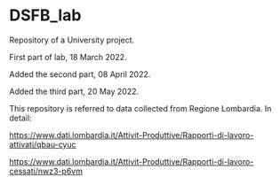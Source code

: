 # DSFB_lab
Repository of a University project.

First part of lab, 18 March 2022.

Added the second part, 08 April 2022.

Added the third part, 20 May 2022.

This repository is referred to data collected from Regione Lombardia. 
In detail: 

https://www.dati.lombardia.it/Attivit-Produttive/Rapporti-di-lavoro-attivati/qbau-cyuc

https://www.dati.lombardia.it/Attivit-Produttive/Rapporti-di-lavoro-cessati/nwz3-p6vm
